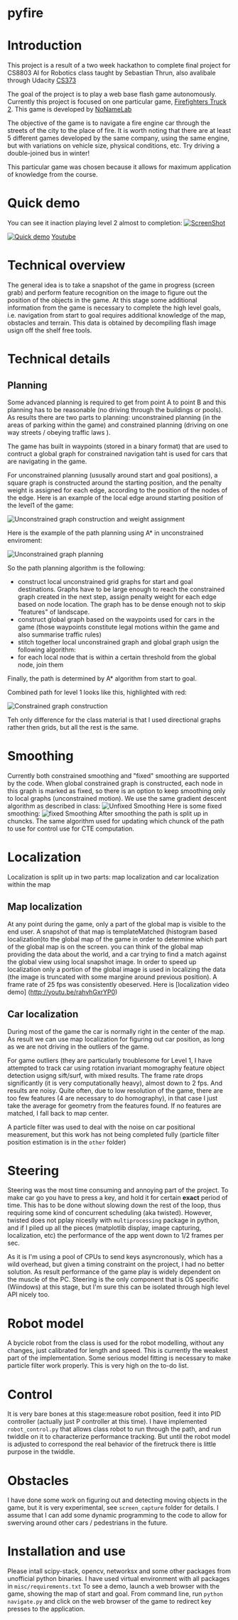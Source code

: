 pyfire
======

# Introduction
This project is a result of a two week hackathon to complete final project for CS8803 AI for Robotics class taught by Sebastian Thrun, also avalibale through Udacity [CS373](https://www.udacity.com/course/cs373)

The goal of the project is to play a web base flash game autonomously. 
Currently this project is focused on one particular game, [Firefighters Truck 2](http://www.nonamelab.com/games/online/firefighters-truck-2.html). This game is developed by [NoNameLab](http://www.nonamelab.com/) 

The objective of the game is to navigate a fire engine car through the streets of the city to the place of fire.
It is worth noting that there are at least 5 different games developed by the same company, using the same engine, but with variations on vehicle size, physical conditions, etc. Try driving a double-joined bus in winter!

This particular game was chosen because it allows for maximum application of knowledge from the course.

# Quick demo
You can see it inaction playing level 2 almost to completion:
[![ScreenShot](https://raw.github.com/GabLeRoux/WebMole/master/ressources/WebMole_Youtube_Video.png)](http://youtu.be/vt5fpE0bzSY)

[![Quick demo](http://img.youtube.com/vi/abh-948NupE/0.jpg)](http://www.youtube.com/watch?v=abh-948NupE)
[Youtube](http://www.youtube.com/watch?v=abh-948NupE)

# Technical overview
The general idea is to take a snapshot of the game in progress (screen grab) and perform feature  recognition on the image to figure out the position of the objects in the game. At this stage some additional information from the game is necessary to complete the high level goals, i.e. navigation from start to goal requires additional knowledge of the map, obstacles and terrain. This data is obtained by decompiling flash image usign off the shelf free tools. 

# Technical details
## Planning
Some advanced planning is required to get from point A to point B and this planning has to be reasonable (no driving through the buildings or pools). As results there are two parts to planning: unconstrained planning (in the areas of parking within the game) and constrained planning (driving on one way streets / obeying traffic laws ).

The game has built in waypoints (stored in a binary format) that are used to contruct a global graph for constrained navigation taht is used for cars that are navigating in the game. 

For unconstrained planning (ususally around start and goal positions), a square graph is constructed around the starting position, and the penalty weight is assigned for each edge, according to the position of the nodes of the edge. Here is an example of the local edge around starting position of the level1 of the game:


![Unconstrained graph construction and weight assignment](https://raw.githubusercontent.com/opikalo/pyfire/master/planning/snapshots/graph_weights.png)

Here is the example of the path planning using A* in unconstrained enviroment:

![Unconstrained graph planning](https://raw.githubusercontent.com/opikalo/pyfire/master/planning/snapshots/unconstrained_planning_astar.png)


So the path planning algorithm is the following: 
* construct local unconstrained grid graphs for start and goal destinations. Graphs have to be large enough to reach the constrained graph created in the next step, assign penalty weight for each edge based on node location. The graph has to be dense enough not to skip "features" of landscape.
* construct global graph based on the waypoints used for cars in the game (those waypoints constitute legal motions within the game and also summarise traffic rules)
* stitch together local unconstrained graph and global graph usign the following algorithm:
* for each local node that is within a certain threshold from the global node, join them

Finally, the path is determined by A* algorithm from start to goal.

Combined path for level 1  looks like this, highlighted with red:

![Constrained graph construction](https://raw.githubusercontent.com/opikalo/pyfire/master/planning/snapshots/local_global_path_planning.png)

Teh only difference for the class material is that I used directional graphs rather then grids, but all the rest is the same. 

# Smoothing
Currently both constrained smoothing and "fixed" smoothing are supported by the code. When global constrained graph is constructed, each node in this graph is marked as fixed, so there is an option to keep smoothing only to local graphs (unconstrained motion). We use the same gradient descent algorithm as described in class:
![Unfixed Smoothing](https://raw.githubusercontent.com/opikalo/pyfire/master/smoothing/snapshots/smoothing_graph_unfixed.png)
Here is some fixed smoothing:
![fixed Smoothing](https://raw.githubusercontent.com/opikalo/pyfire/master/smoothing/snapshots/smoothing_graph_fixed.png)
After smoothing the path is split up in chuncks. The same algorithm used for updating which chunck of the path to use for control use for CTE computation.

# Localization 
Localization is split up in two parts: map localization and car localization within the map

## Map localization
At any point during the game, only a part of the global map is visible to the end user. A snapshot of that map is templateMatched (histogram based localization)to the global map of the game in order to determine which part of the global map is on the screen. you can think of the global map providing the data about the world, and a car trying to find a match against the global view using local snapshot image. In order to speed up localization only a portion of the global image is used in localizing the data (the image is truncated with some margine around previous position).
A frame rate of 25 fps was consistently obeserved. Here is [localization video demo] (http://youtu.be/rahvhGxrYP0)

## Car localization
During most of the game the car is normally right in the center of the map. As result we can use map localization for figuring out car position, as long as we are not driving in the outliers of the game.

For game outliers (they are particularly troublesome for Level 1, I have attempted to track car using rotation invariant momography feature object detection usigng sift/surf, with mixed results. The frame rate drops significantly (it is very computationally heavy), almost down to 2 fps. And results are noisy. Quite often, due to low resolution of the game, there are too few features (4 are necessary to do homography), in that case I just take the average for geometry from the features found. If no features are matched, I fall back to map center.

A particle filter was used to deal with the noise on car positional measurement, but this work has not being completed fully (particle filter position estimation is in the `other` folder)

# Steering
Steering was the most time consuming and annoying part of the project. To make car go you have to press a key, and hold it for certain **exact** period of time. This has to be done without slowing down the rest of the loop, thus requiring some kind of concurrent scheduling (aka twisted). However, twisted does not pplay niceslly with `multiprocessing` package in python, and if I piled up all the pieces (matplotlib display, image capturing, localization, etc) the performance of the app went down to 1/2 frames per sec.

As it is I'm using a pool of CPUs to send keys asyncronously, which has a wild overhead, but given a timing constraint on the project, I had no better solution. As result performance of the game play is widely dependent on the muscle of the PC. Steering is the only component that is OS specific (Wiindows) at this stage, but I'm sure this can be isolated through high level API nicely too.

# Robot model
A bycicle robot from the class is used for the robot modelling, without any changes, just calibrated for length and speed. This is currently the weakest part of the implementation. Some serious model fitting is necessary to make particle filter work properly. This is very high on the to-do list.

# Control
It is very bare bones at this stage:measure robot position, feed it into PID controller (actually just P controller at this time). I have implemented `robot_control.py` that allows class robot to run through the path, and run twiddle on it to characterize performance tracking. But until the robot model is adjusted to correspond the real behavior of the firetruck there is little purpose in the twiddle.

# Obstacles
I have done some work on figuring out and detecting moving objects in the game, but it is very experimental, see `screen_capture` folder for details. I assume that I can add some dynamic programming to the code to allow for swerving around other cars / pedestrians in the future.

# Installation and use
Please intall scipy-stack, opencv, networksx and some other packages from unofficial python binaries. I have used virtual environment with all packages in `misc/requirements.txt` 
To see a demo, launch a web browser with the game, showing the map of start and goal. From command line, run `python navigate.py` and click on the web browser of the game to redirect key presses to the application.







